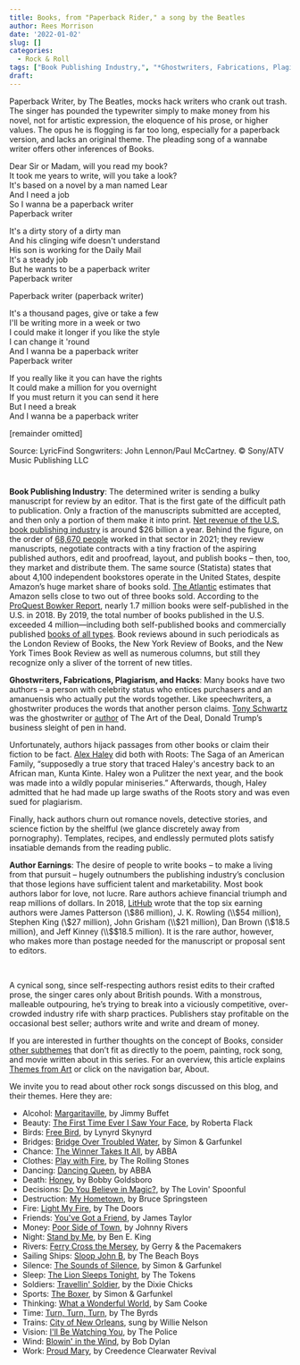 ```yaml
---
title: Books, from "Paperback Rider," a song by the Beatles
author: Rees Morrison
date: '2022-01-02'
slug: []
categories:
  - Rock & Roll
tags: ["Book Publishing Industry,", "*Ghostwriters, Fabrications, Plagiarism, and Hacks;", "Author Earnings", ]
draft: 
---
```


Paperback Writer, by The Beatles, mocks hack writers who crank out trash.  The singer has pounded the typewriter simply to make money from his novel, not for artistic expression, the eloquence of his prose, or higher values.   The opus he is flogging is far too long, especially for a paperback version, and lacks an original theme.  The pleading song of a wannabe writer offers other inferences of Books.

<!--more-->

Dear Sir or Madam, will you read my book?  
It took me years to write, will you take a look?  
It's based on a novel by a man named Lear  
And I need a job  
So I wanna be a paperback writer  
Paperback writer  

It's a dirty story of a dirty man  
And his clinging wife doesn't understand  
His son is working for the Daily Mail  
It's a steady job  
But he wants to be a paperback writer  
Paperback writer  

Paperback writer (paperback writer)

It's a thousand pages, give or take a few  
I'll be writing more in a week or two  
I could make it longer if you like the style  
I can change it 'round  
And I wanna be a paperback writer  
Paperback writer

If you really like it you can have the rights  
It could make a million for you overnight  
If you must return it you can send it here  
But I need a break  
And I wanna be a paperback writer  

[remainder omitted]

Source: LyricFind  Songwriters: John Lennon/Paul McCartney.  © Sony/ATV Music Publishing LLC

# <poem lyric end>

**Book Publishing Industry**:  The determined writer is sending a bulky manuscript for review by an editor.  That is the first gate of the difficult path to publication.  Only a fraction of the manuscripts submitted are accepted, and then only a portion of them make it into print.  [Net revenue of the U.S. book publishing industry](https://www.statista.com/topics/1177/book-market/#dossierKeyfigures)  is around $26 billion a year.  Behind the figure, on the order of 
[68,670	people](https://www.ibisworld.com/industry-statistics/employment/book-publishing-united-states/) worked in that sector in 2021; they review manuscripts, negotiate contracts with a tiny fraction of the aspiring published authors, edit and proofread, layout, and publish books – then, too, they market and distribute them.  The same source (Statista) states that about 4,100 independent bookstores operate in the United States, despite Amazon’s huge market share of books sold.  [The Atlantic](https://www.theatlantic.com/business/archive/2014/05/amazon-has-basically-no-competition-among-online-booksellers/371917/) estimates that Amazon sells close to two out of three books sold.   According to the [ProQuest Bowker Report](https://ideas.bkconnection.com/10-awful-truths-about-publishing), nearly 1.7 million books were self-published in the U.S. in 2018.  By 2019, the total number of books published in the U.S. exceeded 4 million—including both self-published books and commercially published [books of all types](https://themesfromart.com/post/2022-01-02-books-from-still-life-with-books-a-painting-by-vincent-van-gogh/booksstill/).  Book reviews abound in such periodicals as the London Review of Books, the New York Review of Books, and the New York Times Book Review as well as numerous columns, but still they recognize only a sliver of the torrent of new titles.

**Ghostwriters, Fabrications, Plagiarism, and Hacks**:  Many books have two authors – a person with celebrity status who entices purchasers and an amanuensis who actually put the words together.  Like speechwriters, a ghostwriter produces the words that another person claims.  [Tony Schwartz](https://www.latimes.com/books/la-et-jc-art-of-the-deal-fiction-trump-tony-schwartz-20190510-story.html) was the ghostwriter or [author](https://themesfromart.com/post/2022-01-01-books-from-the-author-to-her-book-a-poem-by-anne-bradstreet/booksbradstreet/) of The Art of the Deal, Donald Trump’s business sleight of pen in hand.  

Unfortunately, authors hijack passages from other books or claim their fiction to be fact.  [Alex Haley](https://www.mentalfloss.com/article/21761/4-famous-cases-plagiarism) did both with Roots: The Saga of an American Family, “supposedly a true story that traced Haley's ancestry back to an African man, Kunta Kinte. Haley won a Pulitzer the next year, and the book was made into a wildly popular miniseries.” Afterwards, though, Haley admitted that he had made up large swaths of the Roots story and was even sued for plagiarism.  

Finally, hack authors churn out romance novels, detective stories, and science fiction by the shelfful (we glance discretely away from pornography).  Templates, recipes, and endlessly permuted plots satisfy insatiable demands from the reading public.

**Author Earnings**:  The desire of people to write books – to make a living from that pursuit – hugely outnumbers the publishing industry’s conclusion that those legions have sufficient talent and marketability.  Most book authors labor for love, not lucre.  Rare authors achieve financial triumph and reap millions of dollars.  In 2018, [LitHub](https://lithub.com/the-25-authors-whove-made-the-most-money-in-the-last-decade/) wrote that the top six earning authors were James Patterson (\\$86 million), J. K. Rowling (\\$54 million), Stephen King (\\$27 million), John Grisham (\\$21 million), Dan Brown (\\$18.5 million), and Jeff Kinney (\\$$18.5 million).  It is the rare author, however, who makes more than postage needed for the manuscript or proposal sent to editors.

&nbsp;

A cynical song, since self-respecting authors resist edits to their crafted prose, the singer cares only about British pounds.  With a monstrous, malleable outpouring, he’s trying to break into a viciously competitive, over-crowded industry rife with sharp practices.  Publishers stay profitable on the occasional best seller; authors write and write and dream of money.

If you are interested in further thoughts on the concept of Books, consider [other subthemes](https://themesfromart.com/post/2022-01-02-books-additional-subthemes/booksaddl/) that don’t fit as directly to the poem, painting, rock song, and movie written about in this series.  For an overview, this article explains [Themes from Art](http://bit.ly/3sRXopI) or click on the navigation bar, About.

We invite you to read about other rock songs discussed on this blog, and their themes.  Here they are: 

* Alcohol: [Margaritaville](https://themesfromart.com/post/2021-02-01-alcohol-margaritaville-buffet/alcoholmargarita/), by Jimmy Buffet
* Beauty: [The First Time Ever I Saw Your Face](https://themesfromart.com/post/2021-04-21-beautyflack/beautyflack/), by Roberta Flack
* Birds: [Free Bird]( https://themesfromart.com/post/2021-06-07-birds-free-bird-a-song-by-lynyrd-skynyrd/birdsfreebird/), by Lynyrd Skynyrd
* Bridges: [Bridge Over Troubled Water](https://themesfromart.com/post/2021-07-26-bridges-from-bridge-over-troubled-waters-a-song-by-simon-garfunkel/bridgestroubled/), by Simon & Garfunkel
* Chance: [The Winner Takes It All](https://themesfromart.com/post/2021-03-14-chancechurch/chancechurch/), by ABBA
* Clothes: [Play with Fire](https://themesfromart.com/post/2021-08-30-clothes-from-play-with-fire-a-song-by-the-rolling-stones/clothesfire/), by The Rolling Stones
* Dancing: [Dancing Queen](https://themesfromart.com/post/2021-09-10-dancing-from-dancing-queen-a-song-by-abba/dancingabba/), by ABBA
* Death: [Honey](https://themesfromart.com/post/2021-05-03-death-from-honey-sung-by-bobby-goldsboro/deathhoney/), by Bobby Goldsboro
* Decisions: [Do You Believe in Magic?](https://themesfromart.com/post/2021-02-08-decisions-from-do-you-believe-in-magic-a-song-by-the-lovin-spoonful/decisionsmagicspoonful/), by The Lovin' Spoonful
* Destruction:	[My Hometown](https://themesfromart.com/post/2021-02-18-destruction-from-my-hometown-a-rock-ballad-by-bruce-springsteen/destructhometown/), by Bruce Springsteen
* Fire: [Light My Fire](https://themesfromart.com/post/2021-12-17-fire-from-light-my-fire-a-song-by-the-doors/firedoors/), by The Doors
* Friends: [You've Got a Friend](https://themesfromart.com/post/2021-06-20-friends-you-ve-got-a-friend-a-song-by-carol-king-sung-by-james-taylor/friendstaylor/), by James Taylor
* Money: [Poor Side of Town](https://themesfromart.com/post/2021-10-15-money-from-poor-side-of-town-a-song-by-johnny-rivers/moneypoor/), by Johnny Rivers
* Night: [Stand by Me](https://themesfromart.com/post/2021-11-05-night-from-stand-by-me-a-song-sung-by-ben-e-king/nightstand/), by Ben E. King
* Rivers: [Ferry Cross the Mersey](https://themesfromart.com/post/2021-10-02-rivers-from-ferry-cross-the-mersey-a-song-by-gerry-the-pacemakers/riversferry/), by Gerry & the Pacemakers
* Sailing Ships: [Sloop John B](https://themesfromart.com/post/2021-06-27-sailingships-from-sloop-john-b-a-rock-song-by-the-beach-boys/sailingshipsjohnb/), by The Beach Boys
* Silence: [The Sounds of Silence](https://themesfromart.com/post/2021-04-08-silencesounds/silencesounds/), by Simon & Garfunkel
* Sleep: [The Lion Sleeps Tonight](https://themesfromart.com/post/2021-09-22-sleep-from-the-lion-sleeps-tonight-a-song-by-the-tokens/sleeplion/), by The Tokens
* Soldiers: [Travellin' Soldier](https://themesfromart.com/post/2021-08-02-soldiers-from-travellin-soldier-a-song-by-the-chicks/soldierschicks/), by the Dixie Chicks
* Sports: [The Boxer](https://themesfromart.com/post/2021-07-12-sports-from-the-boxer-a-song-by-simon-garfunkel/sportsboxer/), by Simon & Garfunkel
* Thinking: [What a Wonderful World](https://themesfromart.com/post/2021-11-22-thinking-what-a-wonderful-world-a-song-sung-by-sam-cooke/thinkingwonderful/), by Sam Cooke
* Time:	[Turn, Turn, Turn](https://themesfromart.com/post/2021-03-08-time-from-turn-turn-turn-by-the-byrds/timeturnturn/), by The Byrds
* Trains: [City of New Orleans](https://themesfromart.com/post/2021-05-10-trainsorleans/trainsorleans/), sung by Willie Nelson
* Vision: [I'll Be Watching You](https://themesfromart.com/post/2021-12-03-vision-from-i-ll-be-watching-you-a-song-by-the-police/visionwatching/), by The Police
* Wind: [Blowin' in the Wind](https://themesfromart.com/post/2021-08-12-wind-from-blowin-in-the-wind-a-song-by-bob-dylan/windblowin/), by Bob Dylan
* Work:	 [Proud Mary](https://themesfromart.com/post/2021-02-26-workproud/workproud/), by Creedence Clearwater Revival